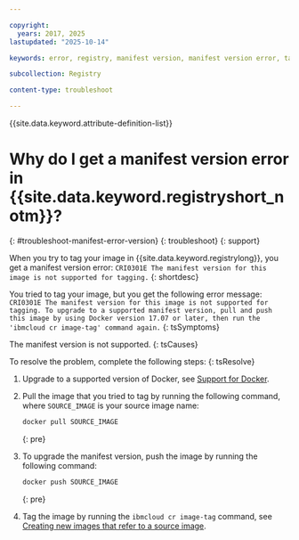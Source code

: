 ```yaml
---

copyright:
  years: 2017, 2025
lastupdated: "2025-10-14"

keywords: error, registry, manifest version, manifest version error, tag, image, the manifest version for this image is not supported for tagging, CRI0301E

subcollection: Registry

content-type: troubleshoot

---
```


{{site.data.keyword.attribute-definition-list}}

# Why do I get a manifest version error in {{site.data.keyword.registryshort_notm}}?
{: #troubleshoot-manifest-error-version}
{: troubleshoot}
{: support}

When you try to tag your image in {{site.data.keyword.registrylong}}, you get a manifest version error: `CRI0301E The manifest version for this image is not supported for tagging.`
{: shortdesc}

You tried to tag your image, but you get the following error message: `CRI0301E The manifest version for this image is not supported for tagging. To upgrade to a supported manifest version, pull and push this image by using Docker version 17.07 or later, then run the 'ibmcloud cr image-tag' command again.`
{: tsSymptoms}

The manifest version is not supported.
{: tsCauses}

To resolve the problem, complete the following steps:
{: tsResolve}

1. Upgrade to a supported version of Docker, see [Support for Docker](/docs/Registry?topic=Registry-registry_overview#docker).

2. Pull the image that you tried to tag by running the following command, where `SOURCE_IMAGE` is your source image name:

    ```txt
    docker pull SOURCE_IMAGE
    ```
    {: pre}

3. To upgrade the manifest version, push the image by running the following command:

    ```txt
    docker push SOURCE_IMAGE
    ```
    {: pre}

4. Tag the image by running the `ibmcloud cr image-tag` command, see [Creating new images that refer to a source image](/docs/Registry?topic=Registry-registry_images_#registry_images_source).
